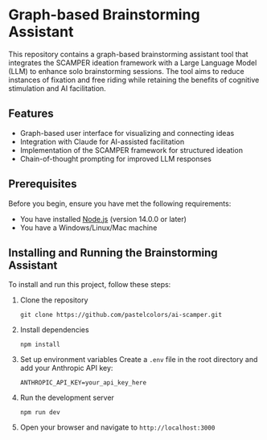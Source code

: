# Graph-based Brainstorming Assistant

This repository contains a graph-based brainstorming assistant tool that integrates the SCAMPER ideation framework with a Large Language Model (LLM) to enhance solo brainstorming sessions. The tool aims to reduce instances of fixation and free riding while retaining the benefits of cognitive stimulation and AI facilitation.

## Features

- Graph-based user interface for visualizing and connecting ideas
- Integration with Claude for AI-assisted facilitation
- Implementation of the SCAMPER framework for structured ideation
- Chain-of-thought prompting for improved LLM responses

## Prerequisites

Before you begin, ensure you have met the following requirements:
* You have installed [Node.js](https://nodejs.org/) (version 14.0.0 or later)
* You have a Windows/Linux/Mac machine

## Installing and Running the Brainstorming Assistant

To install and run this project, follow these steps:

1. Clone the repository
   ```
   git clone https://github.com/pastelcolors/ai-scamper.git
   ```

2. Install dependencies
   ```
   npm install
   ```

3. Set up environment variables
   Create a `.env` file in the root directory and add your Anthropic API key:
   ```
   ANTHROPIC_API_KEY=your_api_key_here
   ```

4. Run the development server
   ```
   npm run dev
   ```

5. Open your browser and navigate to `http://localhost:3000`



